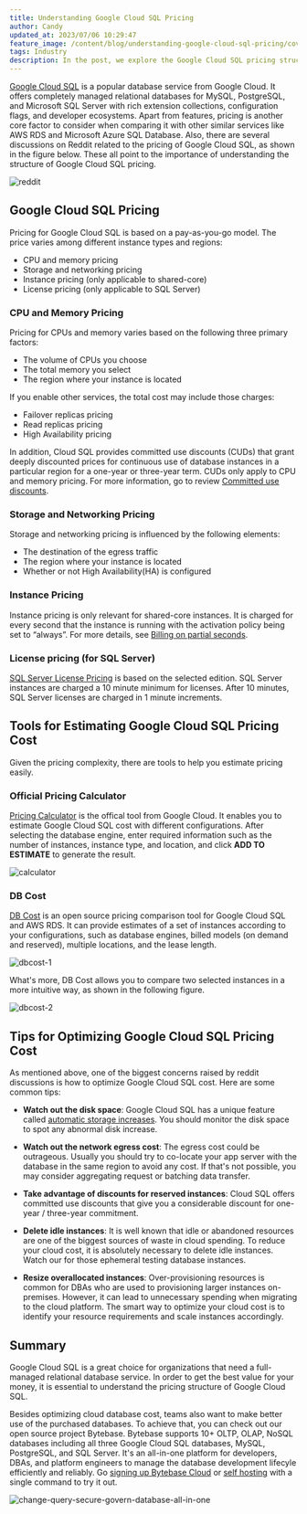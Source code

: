 ```yaml
---
title: Understanding Google Cloud SQL Pricing
author: Candy
updated_at: 2023/07/06 10:29:47
feature_image: /content/blog/understanding-google-cloud-sql-pricing/cover.webp
tags: Industry
description: In the post, we explore the Google Cloud SQL pricing structure, tools for estimating its cost, and tips for optimizing the cost.
---
```


[Google Cloud SQL](https://cloud.google.com/sql/) is a popular database service from Google Cloud. It offers completely managed relational databases for MySQL, PostgreSQL, and Microsoft SQL Server with rich extension collections, configuration flags, and developer ecosystems. Apart from features, pricing is another core factor to consider when comparing it with other similar services like AWS RDS and Microsoft Azure SQL Database. Also, there are several discussions on Reddit related to the pricing of Google Cloud SQL, as shown in the figure below. These all point to the importance of understanding the structure of Google Cloud SQL pricing.

![reddit](/content/blog/understanding-google-cloud-sql-pricing/reddit.webp)

## Google Cloud SQL Pricing

Pricing for Google Cloud SQL is based on a pay-as-you-go model. The price varies among different instance
types and regions:

- CPU and memory pricing
- Storage and networking pricing
- Instance pricing (only applicable to shared-core)
- License pricing (only applicable to SQL Server)

### CPU and Memory Pricing

Pricing for CPUs and memory varies based on the following three primary factors:

- The volume of CPUs you choose
- The total memory you select
- The region where your instance is located

If you enable other services, the total cost may include those charges:

- Failover replicas pricing
- Read replicas pricing
- High Availability pricing

In addition, Cloud SQL provides committed use discounts (CUDs) that grant deeply discounted prices for continuous use of database instances in a particular region for a one-year or three-year term. CUDs only apply to CPU and memory pricing. For more information, go to review [Committed use discounts](https://cloud.google.com/sql/cud).

### Storage and Networking Pricing

Storage and networking pricing is influenced by the following elements:

- The destination of the egress traffic
- The region where your instance is located
- Whether or not High Availability(HA) is configured

### Instance Pricing

Instance pricing is only relevant for shared-core instances. It is charged for every second that the instance is running with the activation policy being set to “always”. For more details, see [Billing on partial seconds](https://cloud.google.com/sql/pricing#billing-partial-seconds).

### License pricing (for SQL Server)

[SQL Server License Pricing](https://cloud.google.com/sql/pricing#sql-licensing) is based on the selected edition. SQL Server instances are charged a 10 minute minimum for licenses. After 10 minutes, SQL Server licenses are charged in 1 minute increments.

## Tools for Estimating Google Cloud SQL Pricing Cost

Given the pricing complexity, there are tools to help you estimate pricing easily.

### Official Pricing Calculator

[Pricing Calculator](https://cloud.google.com/products/calculator) is the offical tool from Google Cloud. It enables you to estimate Google Cloud SQL cost with different configurations. After selecting the database engine, enter required information such as the number of instances, instance type, and location, and click **ADD TO ESTIMATE** to generate the result.

![calculator](/content/blog/understanding-google-cloud-sql-pricing/calculator.webp)

### DB Cost

[DB Cost](https://www.dbcost.com/) is an open source pricing comparison tool for Google Cloud SQL and AWS RDS. It can provide estimates of a set of instances according to your configurations, such as database engines, billed models (on demand and reserved), multiple locations, and the lease length.

![dbcost-1](/content/blog/understanding-google-cloud-sql-pricing/dbcost-1.webp)

What's more, DB Cost allows you to compare two selected instances in a more intuitive way, as shown in the following figure.

![dbcost-2](/content/blog/understanding-google-cloud-sql-pricing/dbcost-2.webp)

## Tips for Optimizing Google Cloud SQL Pricing Cost

As mentioned above, one of the biggest concerns raised by reddit discussions is how to optimize Google Cloud SQL cost. Here are some common tips:

- **Watch out the disk space**: Google Cloud SQL has a unique feature called [automatic storage increases](https://cloud.google.com/sql/docs/mysql/instance-settings). You should monitor the disk space to spot any abnormal disk increase.

- **Watch out the network egress cost**: The egress cost could be outrageous. Usually you should try to co-locate your app server with
  the database in the same region to avoid any cost. If that's not possible, you may consider aggregating request or batching data transfer.

- **Take advantage of discounts for reserved instances**: Cloud SQL offers committed use discounts that give you a considerable discount for one-year / three-year commitment.

- **Delete idle instances**: It is well known that idle or abandoned resources are one of the biggest sources of waste in cloud spending. To reduce your cloud cost, it is absolutely necessary to delete idle instances. Watch our for those ephemeral testing database instances.

- **Resize overallocated instances**: Over-provisioning resources is common for DBAs who are used to provisioning larger instances on-premises. However, it can lead to unnecessary spending when migrating to the cloud platform. The smart way to optimize your cloud cost is to identify your resource requirements and scale instances accordingly.

## Summary

Google Cloud SQL is a great choice for organizations that need a full-managed relational database service. In order to get the best value for your money, it is essential to understand the pricing structure of Google Cloud SQL.

Besides optimizing cloud database cost, teams also want to make better use of the purchased databases. To achieve that, you can check out our open source project Bytebase. Bytebase supports 10+ OLTP, OLAP, NoSQL databases including all three Google Cloud SQL databases, MySQL, PostgreSQL, and SQL Server. It's an all-in-one platform for developers, DBAs, and platform engineers to manage the database development lifecyle efficiently and reliably. Go [signing up Bytebase Cloud](https://hub.bytebase.com/workspace) or [self hosting](/docs/get-started/self-host/) with a single command to try it out.

![change-query-secure-govern-database-all-in-one](/images/db-scheme-lg.png)
